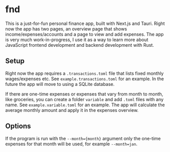 # fnd

This is a just-for-fun personal finance app, built with Next.js and Tauri.
Right now the app has two pages, an overview page that shows income/expenses/accounts and a page to view and add expenses. The app is very much work-in-progress, I use it as a way to learn more about JavaScript frontend development and backend development with Rust.

## Setup

Right now the app requires a `.transactions.toml` file that lists fixed monthly wages/expenses etc. See `example.transactions.toml` for an example. In the future the app will move to using a SQLite database.

If there are one-time expenses or expenses that vary from month to month, like groceries, you can create a folder `variable` and add `.toml` files with any name. See `example.variable.toml` for an example. The app will calculate the average monthly amount and apply it in the expenses overview.

## Options

If the program is run with the `--month={month}` argument only the one-time expenses for that month will be used, for example `--month=jan`.

